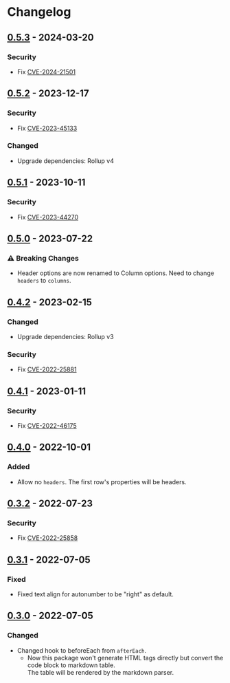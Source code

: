 # Changelog

## [0.5.3] - 2024-03-20

### Security

- Fix [CVE-2024-21501](https://github.com/advisories/GHSA-rm97-x556-q36h)

## [0.5.2] - 2023-12-17

### Security

- Fix [CVE-2023-45133](https://github.com/advisories/GHSA-67hx-6x53-jw92)

### Changed

- Upgrade dependencies: Rollup v4

## [0.5.1] - 2023-10-11

### Security

- Fix [CVE-2023-44270](https://github.com/advisories/GHSA-7fh5-64p2-3v2j)

## [0.5.0] - 2023-07-22

### ⚠ Breaking Changes

- Header options are now renamed to Column options. Need to change `headers` to `columns`.

## [0.4.2] - 2023-02-15

### Changed

- Upgrade dependencies: Rollup v3

### Security

- Fix [CVE-2022-25881](https://github.com/advisories/GHSA-rc47-6667-2j5j)

## [0.4.1] - 2023-01-11

### Security

- Fix [CVE-2022-46175](https://github.com/advisories/GHSA-9c47-m6qq-7p4h)

## [0.4.0] - 2022-10-01

### Added

- Allow no `headers`. The first row's properties will be headers.

## [0.3.2] - 2022-07-23

### Security

- Fix [CVE-2022-25858](https://github.com/advisories/GHSA-4wf5-vphf-c2xc)

## [0.3.1] - 2022-07-05

### Fixed

- Fixed text align for autonumber to be "right" as default.

## [0.3.0] - 2022-07-05

### Changed

- Changed hook to beforeEach from `afterEach`.
  - Now this package won't generate HTML tags directly but convert the code block to markdown table.  
    The table will be rendered by the markdown parser.


[0.5.3]: https://github.com/tknghr/docsify-yaml-table/compare/v0.5.2...v0.5.3
[0.5.2]: https://github.com/tknghr/docsify-yaml-table/compare/v0.5.1...v0.5.2
[0.5.1]: https://github.com/tknghr/docsify-yaml-table/compare/v0.5.0...v0.5.1
[0.5.0]: https://github.com/tknghr/docsify-yaml-table/compare/v0.4.2...v0.5.0
[0.4.2]: https://github.com/tknghr/docsify-yaml-table/compare/v0.4.1...v0.4.2
[0.4.1]: https://github.com/tknghr/docsify-yaml-table/compare/v0.4.0...v0.4.1
[0.4.0]: https://github.com/tknghr/docsify-yaml-table/compare/v0.3.2...v0.4.0
[0.3.2]: https://github.com/tknghr/docsify-yaml-table/compare/v0.3.1...v0.3.2
[0.3.1]: https://github.com/tknghr/docsify-yaml-table/compare/v0.3.0...v0.3.1
[0.3.0]: https://github.com/tknghr/docsify-yaml-table/compare/v0.2.0...v0.3.0
